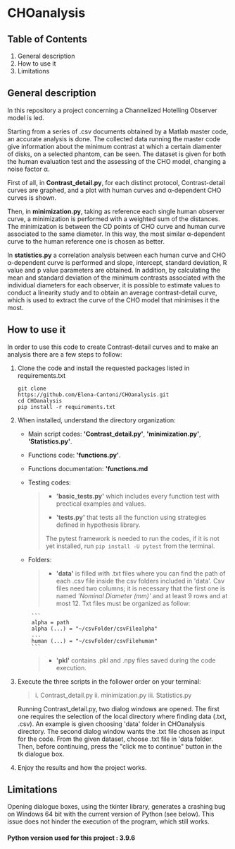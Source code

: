 
# CHOanalysis

## Table of Contents
1. General description
2. How to use it
3. Limitations


## General description
In this repository a project concerning a Channelized Hotelling Observer model is led.

Starting from a series of .csv documents obtained by a Matlab master code, an accurate analysis is done.
The collected data running the master code give information about the minimum contrast at which a certain diamenter of disks, on a selected phantom, can be seen. The dataset is given for both the human evaluation test and the assessing of the CHO model, changing a noise factor &alpha;.

First of all, in **Contrast_detail.py**, for each distinct protocol, Contrast-detail curves are graphed, and a plot with human curves and &alpha;-dependent CHO curves is shown.

Then, in **minimization.py**, taking as reference each single human observer curve, a minimization is performed with a weighted sum of the distances. The minimization is between the CD points of CHO curve and human curve associated to the same diameter.
In this way, the most similar &alpha;-dependent curve to the human reference one is chosen as better. 

In **statistics.py** a correlation analysis between each human curve and CHO &alpha;-dependent curve is performed and slope, intercept, standard deviation, R value and p value  parameters are obtained.
In addition, by calculating the mean and standard deviation of the minimum contrasts associated with the individual diameters for each observer, it is possible to estimate values to conduct a linearity study and  to obtain an average contrast-detail curve, which is used to extract the curve of the CHO model that minimises it the most. 

## How to use it
In order to use this code to create Contrast-detail curves and to make an analysis there are a few steps to follow:

 1. Clone the code and install the requested packages listed in requirements.txt
	 ```
	git clone 
	https://github.com/Elena-Cantoni/CHOanalysis.git
	cd CHOanalysis
	pip install -r requirements.txt
	```
	
 2. When installed, understand the directory organization:
 
	 - Main script codes: **'Contrast_detail.py'**, **'minimization.py'**, **'Statistics.py'**.
	 - Functions code: **'functions.py'**.
	 - Functions documentation: **'functions.md**
	 - Testing codes: 
		> - **'basic_tests.py'** which includes every function test with prectical examples and values.
		>
		> -  **'tests.py'** that tests all the function using strategies defined in hypothesis library.
		>
		>The pytest framework is needed to run the codes, if it is not yet installed, run ``pip install -U pytest`` from the terminal.
	 - Folders: 
		>- **'data'** is filled with .txt files where you can find the path of each .csv file inside the csv folders included in 'data'. Csv files need two columns; it is necessary that the first one is named *'Nominal Diameter (mm)'* and at least 9 rows and at most 12. Txt files must be organized as follow:
					
			```
			alpha = path
			alpha (...) = "~/csvFolder/csvFilealpha"
			...
			human (...) = "~/csvFolder/csvFilehuman"
			```
					             
		>- **'pkl'** contains .pkl and .npy files saved during the code execution.
		
 3. Execute the three scripts in the follower order  on your terminal: 
	 >i.  Contrast_detail.py 
	 >ii. minimization.py 
	 >iii. Statistics.py 
	 
	 Running Contrast_detail.py, two dialog windows are opened. The first one requires the selection of the local directory where finding data (.txt, .csv). An example is given choosing 'data' folder in CHOanalysis directory. The second dialog window wants  the .txt file chosen as input for the code. From the given dataset, choose .txt file in 'data folder. Then, before continuing, press the "click me to continue" button in the tk dialogue box.
	 
4. Enjoy the results and how the project works.

## Limitations
Opening dialogue boxes, using the tkinter library, generates a crashing bug on Windows 64 bit with the current version of Python (see below).
This issue does not hinder the execution of the program, which still works.
	 


#### Python version used for this project : 3.9.6 

	